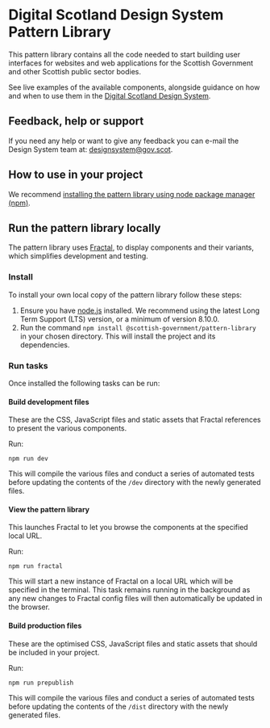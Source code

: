 # Digital Scotland Design System Pattern Library

This pattern library contains all the code needed to start building user interfaces for websites and web applications for the Scottish Government and other Scottish public sector bodies.

See live examples of the available components, alongside guidance on how and when to use them in the [Digital Scotland Design System](https://designsystem.gov.scot/).

## Feedback, help or support

If you need any help or want to give any feedback you can e-mail the Design System team at: [designsystem@gov.scot](mailto:designsystem@gov.scot).

## How to use in your project

We recommend [installing the pattern library using node package manager (npm)](https://designsystem.gov.scot/get-started/installation/).

## Run the pattern library locally

The pattern library uses [Fractal](https://fractal.build/), to display components and their variants, which simplifies development and testing.

### Install

To install your own local copy of the pattern library follow these steps:

1. Ensure you have [node.js](https://nodejs.org/en/) installed. We recommend using the latest Long Term Support (LTS) version, or a minimum of version 8.10.0.
2. Run the command `npm install @scottish-government/pattern-library` in your chosen directory. This will install the project and its dependencies.

### Run tasks

Once installed the following tasks can be run:

#### Build development files

These are the CSS, JavaScript files and static assets that Fractal references to present the various components.

Run:

```
npm run dev
```

This will compile the various files and conduct a series of automated tests before updating the contents of the `/dev` directory with the newly generated files.

#### View the pattern library

This launches Fractal to let you browse the components at the specified local URL.

Run:

```
npm run fractal
```

This will start a new instance of Fractal on a local URL which will be specified in the terminal. This task remains running in the background as any new changes to Fractal config files will then automatically be updated in the browser.

#### Build production files

These are the optimised CSS, JavaScript files and static assets that should be included in your project.

Run:

```
npm run prepublish
```

This will compile the various files and conduct a series of automated tests before updating the contents of the `/dist` directory with the newly generated files.